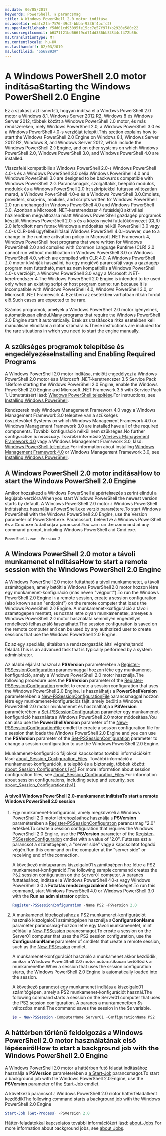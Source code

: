 ```yaml
---
ms.date: 06/05/2017
keywords: PowerShell, a parancsmag
title: A Windows PowerShell 2.0 motor indítása
ms.assetid: edafc2fa-7576-49c2-bbba-9336f4bcfc28
ms.openlocfilehash: f5dd01cd93095fe15cc7e57f97f4b2920e580c22
ms.sourcegitcommit: b6871f21bd666f9cd71dd336bb3f844cf472b56c
ms.translationtype: MT
ms.contentlocale: hu-HU
ms.lasthandoff: 02/03/2019
ms.locfileid: "55688930"
---
```

# <a name="starting-the-windows-powershell-20-engine"></a><span data-ttu-id="6535c-103">A Windows PowerShell 2.0 motor indítása</span><span class="sxs-lookup"><span data-stu-id="6535c-103">Starting the Windows PowerShell 2.0 Engine</span></span>

<span data-ttu-id="6535c-104">Ez a szakasz azt ismerteti, hogyan indítsa el a Windows PowerShell 2.0 motor a Windows 8.1, Windows Server 2012 R2, Windows 8 és Windows Server 2012, többek között a Windows PowerShell 2.0 motor, és más rendszereken, mely Windows PowerShell 2.0, a Windows PowerShell 3.0 és a Windows PowerShell 4.0-s verzióját telepíti.</span><span class="sxs-lookup"><span data-stu-id="6535c-104">This section explains how to start the Windows PowerShell 2.0 Engine on Windows 8.1, Windows Server 2012 R2, Windows 8, and Windows Server 2012, which include the Windows PowerShell 2.0 Engine, and on other systems on which Windows PowerShell 2.0, Windows PowerShell 3.0, and Windows PowerShell 4.0 are installed.</span></span>

<span data-ttu-id="6535c-105">Visszafelé kompatibilis a Windows PowerShell 2.0-s Windows PowerShell 4.0-s és a Windows PowerShell 3.0 célja.</span><span class="sxs-lookup"><span data-stu-id="6535c-105">Windows PowerShell 4.0 and Windows PowerShell 3.0 are designed to be backwards compatible with Windows PowerShell 2.0.</span></span> <span data-ttu-id="6535c-106">Parancsmagok, szolgáltatók, beépülő modulok, modulok és a Windows PowerShell 2.0 írt szkriptekkel futtassa változatlan marad, a Windows PowerShell 4.0-s és a Windows PowerShell 3.0.</span><span class="sxs-lookup"><span data-stu-id="6535c-106">Cmdlets, providers, snap-ins, modules, and scripts written for Windows PowerShell 2.0 run unchanged in Windows PowerShell 4.0 and Windows PowerShell 3.0.</span></span> <span data-ttu-id="6535c-107">Azonban a Microsoft .NET-keretrendszer 4 futásidejű aktiválási házirendben megváltozása miatt Windows PowerShell gazdagép programok készült Windows PowerShell 2.0-s és a közös nyelvi futtatókörnyezet (CLR) 2.0 lefordított nem futnak Windows a módosítás nélkül PowerShell 3.0 vagy 4.0-s CLR-beli ügyfélbeállításai Windows PowerShell 4.0.</span><span class="sxs-lookup"><span data-stu-id="6535c-107">However, due to a change in the runtime activation policy in Microsoft .NET Framework 4, Windows PowerShell host programs that were written for Windows PowerShell 2.0 and compiled with Common Language Runtime (CLR) 2.0 cannot run without modification in Windows PowerShell 3.0 or Windows PowerShell 4.0, which are compiled with CLR 4.0.</span></span> <span data-ttu-id="6535c-108">A Windows PowerShell 2.0 motor kívánják használni, ha egy meglévő parancsfájl vagy a gazdagép program nem futtatható, mert az nem kompatibilis a Windows PowerShell 4.0-s verzióját, a Windows PowerShell 3.0 vagy a Microsoft .NET-keretrendszer 4.</span><span class="sxs-lookup"><span data-stu-id="6535c-108">The Windows PowerShell 2.0 Engine is intended to be used only when an existing script or host program cannot run because it is incompatible with Windows PowerShell 4.0, Windows PowerShell 3.0, or Microsoft .NET Framework 4.</span></span> <span data-ttu-id="6535c-109">Ezekben az esetekben várhatóan ritkán fordul elő.</span><span class="sxs-lookup"><span data-stu-id="6535c-109">Such cases are expected to be rare.</span></span>

<span data-ttu-id="6535c-110">Számos programok, amelyek a Windows PowerShell 2.0 motor igényelnek, automatikusan elindul.</span><span class="sxs-lookup"><span data-stu-id="6535c-110">Many programs that require the Windows PowerShell 2.0 Engine start it automatically.</span></span> <span data-ttu-id="6535c-111">Ezek az utasítások a ritka esetekben kell manuálisan elindítani a motor számára is.</span><span class="sxs-lookup"><span data-stu-id="6535c-111">These instructions are included for the rare situations in which you need to start the engine manually.</span></span>

## <a name="installing-and-enabling-required-programs"></a><span data-ttu-id="6535c-112">A szükséges programok telepítése és engedélyezése</span><span class="sxs-lookup"><span data-stu-id="6535c-112">Installing and Enabling Required Programs</span></span>

<span data-ttu-id="6535c-113">A Windows PowerShell 2.0 motor indítása, mielőtt engedélyezi a Windows PowerShell 2.0 motor és a Microsoft .NET-keretrendszer 3.5 Service Pack 1.</span><span class="sxs-lookup"><span data-stu-id="6535c-113">Before starting the Windows PowerShell 2.0 Engine, enable the Windows PowerShell 2.0 Engine and Microsoft .NET Framework 3.5 with Service Pack 1.</span></span> <span data-ttu-id="6535c-114">Útmutatásért lásd: [Windows PowerShell telepítése](../install/Installing-Windows-PowerShell.md).</span><span class="sxs-lookup"><span data-stu-id="6535c-114">For instructions, see [Installing Windows PowerShell](../install/Installing-Windows-PowerShell.md).</span></span>

<span data-ttu-id="6535c-115">Rendszerek mely Windows Management Framework 4.0 vagy a Windows Management Framework 3.0 telepítve van a szükséges összetevőket.</span><span class="sxs-lookup"><span data-stu-id="6535c-115">Systems on which Windows Management Framework 4.0 or Windows Management Framework 3.0 are installed have all of the required components.</span></span> <span data-ttu-id="6535c-116">További konfiguráció nélkül nem szükséges.</span><span class="sxs-lookup"><span data-stu-id="6535c-116">No further configuration is necessary.</span></span> <span data-ttu-id="6535c-117">További információ [Windows Management Framework 4.0](https://go.microsoft.com/fwlink/?LinkID=293881) vagy a Windows Management Framework 3.0, lásd: [Windows PowerShell telepítése](../install/Installing-Windows-PowerShell.md).</span><span class="sxs-lookup"><span data-stu-id="6535c-117">For information about installing [Windows Management Framework 4.0](https://go.microsoft.com/fwlink/?LinkID=293881) or Windows Management Framework 3.0, see [Installing Windows PowerShell](../install/Installing-Windows-PowerShell.md).</span></span>

## <a name="how-to-start-the-windows-powershell-20-engine"></a><span data-ttu-id="6535c-118">A Windows PowerShell 2.0 motor indítása</span><span class="sxs-lookup"><span data-stu-id="6535c-118">How to start the Windows PowerShell 2.0 Engine</span></span>

<span data-ttu-id="6535c-119">Amikor hozzákezd a Windows PowerShell alapértelmezés szerint elindul a legújabb verzióra.</span><span class="sxs-lookup"><span data-stu-id="6535c-119">When you start Windows PowerShell the newest version starts by default.</span></span> <span data-ttu-id="6535c-120">A Windows PowerShell 2.0 motor a Windows PowerShell indításához használja a PowerShell.exe verzió paramétere.</span><span class="sxs-lookup"><span data-stu-id="6535c-120">To start Windows PowerShell with the Windows PowerShell 2.0 Engine, use the Version parameter of PowerShell.exe.</span></span> <span data-ttu-id="6535c-121">Parancssort, beleértve a Windows PowerShell és a Cmd.exe futtathatja a parancsot.</span><span class="sxs-lookup"><span data-stu-id="6535c-121">You can run the command at any command prompt, including Windows PowerShell and Cmd.exe.</span></span>

```
PowerShell.exe -Version 2
```

## <a name="how-to-start-a-remote-session-with-the-windows-powershell-20-engine"></a><span data-ttu-id="6535c-122">A Windows PowerShell 2.0 motor a távoli munkamenet elindítása</span><span class="sxs-lookup"><span data-stu-id="6535c-122">How to start a remote session with the Windows PowerShell 2.0 Engine</span></span>

<span data-ttu-id="6535c-123">A Windows PowerShell 2.0 motor futtatható a távoli munkamenetet, a távoli számítógépen, amely betölti a Windows PowerShell 2.0 motor hozzon létre egy munkamenet-konfiguráció (más néven "végpont").</span><span class="sxs-lookup"><span data-stu-id="6535c-123">To run the Windows PowerShell 2.0 Engine in a remote session, create a session configuration (also known as an "endpoint") on the remote computer that loads the Windows PowerShell 2.0 Engine.</span></span> <span data-ttu-id="6535c-124">A munkamenet-konfiguráció a távoli számítógépen mentett, és hozhat létre olyan munkamenetek, amelyek a Windows PowerShell 2.0 motor használata semmilyen engedéllyel rendelkező felhasználó használható.</span><span class="sxs-lookup"><span data-stu-id="6535c-124">The session configuration is saved on the remote computer and can be used by any authorized user to create sessions that use the Windows PowerShell 2.0 Engine.</span></span>

<span data-ttu-id="6535c-125">Ez az egy speciális, általában a rendszergazdák által végrehajtandó feladat.</span><span class="sxs-lookup"><span data-stu-id="6535c-125">This is an advanced task that is typically performed by a system administrator.</span></span>

<span data-ttu-id="6535c-126">Az alábbi eljárást használ a **PSVersion** paraméterében a [Register-PSSessionConfiguration](https://technet.microsoft.com/library/e9152ae2-bd6d-4056-9bc7-dc1893aa29ea) parancsmaggal hozzon létre egy munkamenet-konfiguráció, amely a Windows PowerShell 2.0 motor használja.</span><span class="sxs-lookup"><span data-stu-id="6535c-126">The following procedure uses the **PSVersion** parameter of the [Register-PSSessionConfiguration](https://technet.microsoft.com/library/e9152ae2-bd6d-4056-9bc7-dc1893aa29ea) cmdlet to create a session configuration that uses the Windows PowerShell 2.0 Engine.</span></span> <span data-ttu-id="6535c-127">Is használhatja a **PowerShellVersion** paraméterében a [New-PSSessionConfigurationFile](https://technet.microsoft.com/library/5f3e3633-6e90-479c-aea9-ba45a1954866) parancsmaggal hozzon létre egy munkamenet-konfigurációs fájlt, amely betölti a Windows PowerShell 2.0 motor munkamenet és használhatja a **PSVersion** paraméterében a [Set-PSSessionConfiguration](https://technet.microsoft.com/library/b21fbad3-1759-4260-b206-dcb8431cd6ea) paraméter egy munkamenet-konfiguráció használata a Windows PowerShell 2.0 motor módosítása.</span><span class="sxs-lookup"><span data-stu-id="6535c-127">You can also use the **PowerShellVersion** parameter of the [New-PSSessionConfigurationFile](https://technet.microsoft.com/library/5f3e3633-6e90-479c-aea9-ba45a1954866) cmdlet to create a session configuration file for a session that loads the Windows PowerShell 2.0 Engine and you can use the **PSVersion** parameter of the [Set-PSSessionConfiguration](https://technet.microsoft.com/library/b21fbad3-1759-4260-b206-dcb8431cd6ea) parameter to change a session configuration to use the Windows PowerShell 2.0 Engine.</span></span>

<span data-ttu-id="6535c-128">Munkamenet-konfiguráció fájlokkal kapcsolatos további információkért lásd: [about_Session_Configuration_Files](https://technet.microsoft.com/library/c7217447-1ebf-477b-a8ef-4dbe9a1473b8). További információ a munkamenet-konfigurációk, a telepítő és a biztonság, többek között: [about_Session_Configurations [v4]](https://technet.microsoft.com/library/a2fbe12a-350c-4d04-be50-24102824e3ab).</span><span class="sxs-lookup"><span data-stu-id="6535c-128">For more information about session configuration files, see [about_Session_Configuration_Files](https://technet.microsoft.com/library/c7217447-1ebf-477b-a8ef-4dbe9a1473b8).For information about session configurations, including setup and security, see [about_Session_Configurations[v4]](https://technet.microsoft.com/library/a2fbe12a-350c-4d04-be50-24102824e3ab).</span></span>

#### <a name="to-start-a-remote-windows-powershell-20-session"></a><span data-ttu-id="6535c-129">A távoli Windows PowerShell 2.0-munkamenet indítása</span><span class="sxs-lookup"><span data-stu-id="6535c-129">To start a remote Windows PowerShell 2.0 session</span></span>

1. <span data-ttu-id="6535c-130">Egy munkamenet-konfiguráció, amely megköveteli a Windows PowerShell 2.0 motor létrehozásához használja a **PSVersion** paraméterében a [Register-PSSessionConfiguration](https://technet.microsoft.com/library/e9152ae2-bd6d-4056-9bc7-dc1893aa29ea) parancsmag "2.0" értékkel.</span><span class="sxs-lookup"><span data-stu-id="6535c-130">To create a session configuration that requires the Windows PowerShell 2.0 Engine, use the **PSVersion** parameter of the [Register-PSSessionConfiguration](https://technet.microsoft.com/library/e9152ae2-bd6d-4056-9bc7-dc1893aa29ea) cmdlet with a value of "2.0".</span></span> <span data-ttu-id="6535c-131">Futtassa ezt a parancsot a számítógépen, a "server side" vagy a kapcsolatot fogadó végén.</span><span class="sxs-lookup"><span data-stu-id="6535c-131">Run this command on the computer at the "server side" or receiving end of the connection.</span></span>

   <span data-ttu-id="6535c-132">A következő mintaparancs kiszolgalo01 számítógépen hoz létre a PS2 munkamenet-konfiguráció.</span><span class="sxs-lookup"><span data-stu-id="6535c-132">The following sample command creates the PS2 session configuration on the Server01 computer.</span></span> <span data-ttu-id="6535c-133">A parancs futtatásához, indítsa el a Windows PowerShell 4.0-s vagy Windows PowerShell 3.0 a **Futtatás rendszergazdaként** lehetőséget.</span><span class="sxs-lookup"><span data-stu-id="6535c-133">To run this command, start Windows PowerShell 4.0 or Windows PowerShell 3.0 with the **Run as administrator** option.</span></span>

   ```powershell
   Register-PSSessionConfiguration -Name PS2 -PSVersion 2.0
   ```

2. <span data-ttu-id="6535c-134">A munkamenet létrehozásához a PS2 munkamenet-konfigurációt használó kiszolgalo01 számítógépen használja a **ConfigurationName** paraméter parancsmag-hozzon létre egy távoli munkamenetet, mint például a [New-PSSession](https://technet.microsoft.com/library/76f6628c-054c-4eda-ba7a-a6f28daaa26f) parancsmagot.</span><span class="sxs-lookup"><span data-stu-id="6535c-134">To create a session on the Server01 computer that uses the PS2 session configuration, use the **ConfigurationName** parameter of cmdlets that create a remote session, such as the [New-PSSession](https://technet.microsoft.com/library/76f6628c-054c-4eda-ba7a-a6f28daaa26f) cmdlet.</span></span>

   <span data-ttu-id="6535c-135">A munkamenet-konfigurációt használó a munkamenet akkor kezdődik, amikor a Windows PowerShell 2.0 motor automatikusan betöltődik a munkamenetbe.</span><span class="sxs-lookup"><span data-stu-id="6535c-135">When a session that uses the session configuration starts, the Windows PowerShell 2.0 Engine is automatically loaded into the session.</span></span>

   <span data-ttu-id="6535c-136">A következő parancsot egy munkamenet indítása a kiszolgalo01 számítógépen, amely a PS2 munkamenet-konfigurációt használ.</span><span class="sxs-lookup"><span data-stu-id="6535c-136">The following command starts a session on the Server01 computer that uses the PS2 session configuration.</span></span> <span data-ttu-id="6535c-137">A parancs a munkamenetben $s változóba menti.</span><span class="sxs-lookup"><span data-stu-id="6535c-137">The command saves the session in the $s variable.</span></span>

   ```powershell
   $s = New-PSSession -ComputerName Server01 -ConfigurationName PS2
   ```

## <a name="how-to-start-a-background-job-with-the-windows-powershell-20-engine"></a><span data-ttu-id="6535c-138">A háttérben történő feldolgozás a Windows PowerShell 2.0 motor használatának első lépéseiről</span><span class="sxs-lookup"><span data-stu-id="6535c-138">How to start a background job with the Windows PowerShell 2.0 Engine</span></span>

<span data-ttu-id="6535c-139">A Windows PowerShell 2.0 motor a háttérben futó feladat indításához használja a **PSVersion** paraméterében a [a Start-Job](https://technet.microsoft.com/library/2bc04935-0deb-4ec0-b856-d7290cca6442) parancsmagot.</span><span class="sxs-lookup"><span data-stu-id="6535c-139">To start a background job with the Windows PowerShell 2.0 Engine, use the **PSVersion** parameter of the [Start-Job](https://technet.microsoft.com/library/2bc04935-0deb-4ec0-b856-d7290cca6442) cmdlet.</span></span>

<span data-ttu-id="6535c-140">A következő parancsot a Windows PowerShell 2.0 motor háttérfeladatként kezdődik</span><span class="sxs-lookup"><span data-stu-id="6535c-140">The following command starts a background job with the Windows PowerShell 2.0 Engine</span></span>

```powershell
Start-Job {Get-Process} -PSVersion 2.0
```

<span data-ttu-id="6535c-141">Háttér-feladatokkal kapcsolatos további információkért lásd: [about_Jobs](/powershell/module/microsoft.powershell.core/about/about_jobs).</span><span class="sxs-lookup"><span data-stu-id="6535c-141">For more information about background jobs, see [about_Jobs](/powershell/module/microsoft.powershell.core/about/about_jobs).</span></span>